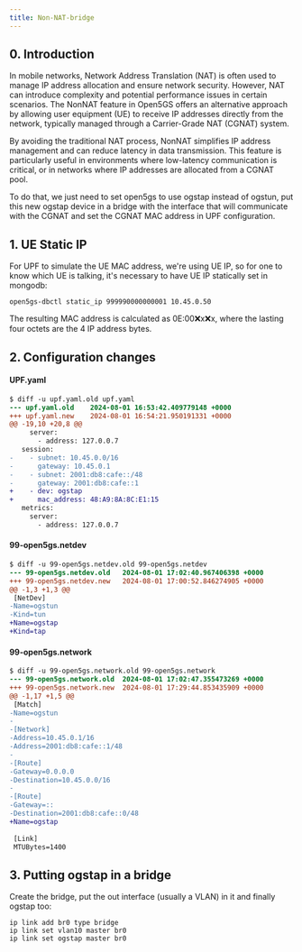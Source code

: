```yaml
---
title: Non-NAT-bridge
---
```


## 0. Introduction

In mobile networks, Network Address Translation (NAT) is often used to manage IP address allocation and ensure network security. However, NAT can introduce complexity and potential performance issues in certain scenarios. The NonNAT feature in Open5GS offers an alternative approach by allowing user equipment (UE) to receive IP addresses directly from the network, typically managed through a Carrier-Grade NAT (CGNAT) system.

By avoiding the traditional NAT process, NonNAT simplifies IP address management and can reduce latency in data transmission. This feature is particularly useful in environments where low-latency communication is critical, or in networks where IP addresses are allocated from a CGNAT pool.

To do that, we just need to set open5gs to use ogstap instead of ogstun, put this new ogstap device in a bridge with the interface that will communicate with the CGNAT and set the CGNAT MAC address in UPF configuration.

## 1. UE Static IP

For UPF to simulate the UE MAC address, we're using UE IP, so for one to know which UE is talking, it's necessary to have UE IP statically set in mongodb:

```
open5gs-dbctl static_ip 999990000000001 10.45.0.50
```

The resulting MAC address is calculated as 0E:00:x:x:x:x, where the lasting four octets are the 4 IP address bytes.

## 2. Configuration changes

#### UPF.yaml

```diff
$ diff -u upf.yaml.old upf.yaml
--- upf.yaml.old	2024-08-01 16:53:42.409779148 +0000
+++ upf.yaml.new	2024-08-01 16:54:21.950191331 +0000
@@ -19,10 +20,8 @@
     server:
       - address: 127.0.0.7
   session:
-    - subnet: 10.45.0.0/16
-      gateway: 10.45.0.1
-    - subnet: 2001:db8:cafe::/48
-      gateway: 2001:db8:cafe::1
+    - dev: ogstap
+      mac_address: 48:A9:8A:8C:E1:15
   metrics:
     server:
       - address: 127.0.0.7
```

#### 99-open5gs.netdev

```diff
$ diff -u 99-open5gs.netdev.old 99-open5gs.netdev
--- 99-open5gs.netdev.old	2024-08-01 17:02:40.967406398 +0000
+++ 99-open5gs.netdev.new	2024-08-01 17:00:52.846274905 +0000
@@ -1,3 +1,3 @@
 [NetDev]
-Name=ogstun
-Kind=tun
+Name=ogstap
+Kind=tap
```

#### 99-open5gs.network

```diff
$ diff -u 99-open5gs.network.old 99-open5gs.network
--- 99-open5gs.network.old	2024-08-01 17:02:47.355473269 +0000
+++ 99-open5gs.network.new	2024-08-01 17:29:44.853435909 +0000
@@ -1,17 +1,5 @@
 [Match]
-Name=ogstun
-
-[Network]
-Address=10.45.0.1/16
-Address=2001:db8:cafe::1/48
-
-[Route]
-Gateway=0.0.0.0
-Destination=10.45.0.0/16
-
-[Route]
-Gateway=::
-Destination=2001:db8:cafe::0/48
+Name=ogstap
 
 [Link]
 MTUBytes=1400
```

## 3. Putting ogstap in a bridge

Create the bridge, put the out interface (usually a VLAN) in it and finally ogstap too:

```
ip link add br0 type bridge
ip link set vlan10 master br0
ip link set ogstap master br0
```
